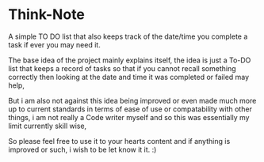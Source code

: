 # Think-Note
A simple TO DO list that also keeps track of the date/time you complete a task if ever you may need it. 

The base idea of the project mainly explains itself,
the idea is just a To-DO list that keeps a record of tasks
so that if you cannot recall something correctly then looking
at the date and time it was completed or failed may help,

But i am also not against this idea being improved or even
made much more up to current standards in terms of ease of
use or compatability with other things, i am not really a
Code writer myself and so this was essentially my limit
currently skill wise, 

So please feel free to use it to your hearts content and
if anything is improved or such, i wish to be let know
it it. :)

